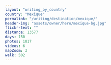 ```yaml
---
layout: "writing_by_country"
country: "Mexique"
permalink: "/writing/destination/mexique/"
header-img: "assets/owner/hero/mexique-bg.jpg"
flickr-text: ""
distance: 13577
days: 150
photos: 1817
videos: 6
mapZoom: 3
walk: 502
---
```

